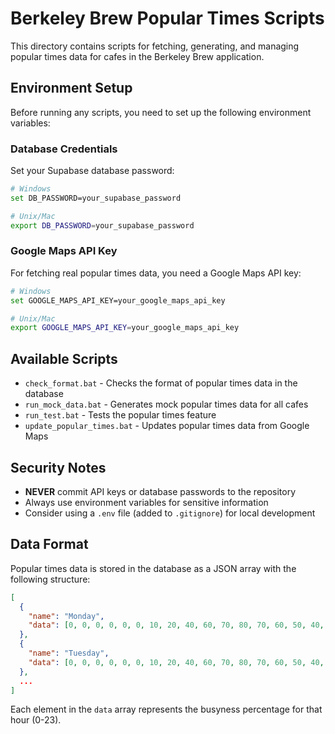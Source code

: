 # Berkeley Brew Popular Times Scripts

This directory contains scripts for fetching, generating, and managing popular times data for cafes in the Berkeley Brew application.

## Environment Setup

Before running any scripts, you need to set up the following environment variables:

### Database Credentials

Set your Supabase database password:

```bash
# Windows
set DB_PASSWORD=your_supabase_password

# Unix/Mac
export DB_PASSWORD=your_supabase_password
```

### Google Maps API Key

For fetching real popular times data, you need a Google Maps API key:

```bash
# Windows
set GOOGLE_MAPS_API_KEY=your_google_maps_api_key

# Unix/Mac
export GOOGLE_MAPS_API_KEY=your_google_maps_api_key
```

## Available Scripts

- `check_format.bat` - Checks the format of popular times data in the database
- `run_mock_data.bat` - Generates mock popular times data for all cafes
- `run_test.bat` - Tests the popular times feature
- `update_popular_times.bat` - Updates popular times data from Google Maps

## Security Notes

- **NEVER** commit API keys or database passwords to the repository
- Always use environment variables for sensitive information
- Consider using a `.env` file (added to `.gitignore`) for local development

## Data Format

Popular times data is stored in the database as a JSON array with the following structure:

```json
[
  {
    "name": "Monday",
    "data": [0, 0, 0, 0, 0, 0, 10, 20, 40, 60, 70, 80, 70, 60, 50, 40, 50, 70, 60, 40, 20, 10, 0, 0]
  },
  {
    "name": "Tuesday",
    "data": [0, 0, 0, 0, 0, 0, 10, 20, 40, 60, 70, 80, 70, 60, 50, 40, 50, 70, 60, 40, 20, 10, 0, 0]
  },
  ...
]
```

Each element in the `data` array represents the busyness percentage for that hour (0-23).
